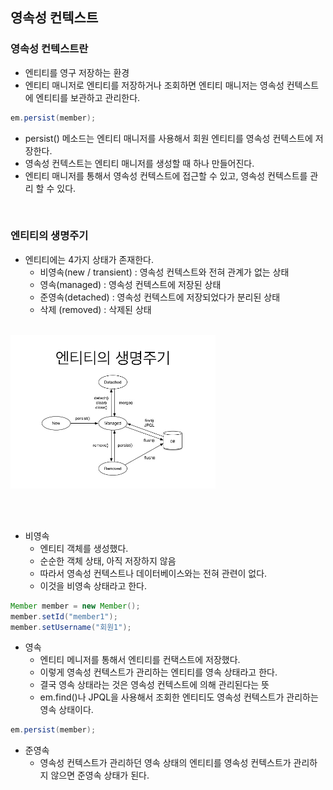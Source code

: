 ## 영속성 컨텍스트

### 영속성 컨텍스트란
- 엔티티를 영구 저장하는 환경
- 엔티티 매니저로 엔티티를 저장하거나 조회하면 엔티티 매니저는 영속성 컨텍스트에 엔티티를 보관하고 관리한다.
```java
em.persist(member);
```

- persist() 메소드는 엔티티 매니저를 사용해서 회원 엔티티를 영속성 컨텍스트에 저장한다.
- 영속성 컨텍스트는 엔티티 매니저를 생성할 때 하나 만들어진다.
- 엔티티 매니저를 통해서 영속성 컨텍스트에 접근할 수 있고, 영속성 컨텍스트를 관리 할 수 있다.

<br>

### 엔티티의 생명주기
- 엔티티에는 4가지 상태가 존재한다.
    - 비영속(new / transient) : 영속성 컨텍스트와 전혀 관계가 없는 상태
    - 영속(managed) : 영속성 컨텍스트에 저장된 상태
    - 준영속(detached) : 영속성 컨텍스트에 저장되었다가 분리된 상태
    - 삭제 (removed) : 삭제된 상태

<br>

<img src='../image/entity-lifecycle.jpg' width="65%">


<br><br>


- 비영속
    - 엔티티 객체를 생성했다.
    - 순순한 객체 상태, 아직 저장하지 않음
    - 따라서 영속성 컨텍스트나 데이터베이스와는 전혀 관련이 없다.
    - 이것을 비영속 상태라고 한다.

```java
Member member = new Member();
member.setId("member1");
member.setUsername("회원1");
```

- 영속
    - 엔티티 메니저를 통해서 엔티티를 컨택스트에 저장했다.
    - 이렇게 영속성 컨텍스트가 관리하는 엔티티를 영속 상태라고 한다.
    - 결국 영속 상태라는 것은 영속성 컨텍스트에 의해 관리된다는 뜻
    - em.find()나 JPQL을 사용해서 조회한 엔티티도 영속성 컨텍스트가 관리하는 영속 상태이다.

```java
em.persist(member);
```

- 준영속
    - 영속성 컨텍스트가 관리하던 영속 상태의 엔티티를 영속성 컨텍스트가 관리하지 않으면 준영속 상태가 된다.

<br>

